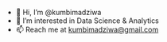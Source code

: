 - 👋 Hi, I’m @kumbimadziwa
- 👀 I’m interested in Data Science & Analytics
- 📫 Reach me at kumbimadziwa@gmail.com

<!---
kumbimadziwa/kumbimadziwa is a ✨ special ✨ repository because its `README.md` (this file) appears on your GitHub profile.
You can click the Preview link to take a look at your changes.
--->
